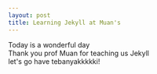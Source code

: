 ```yaml
---
layout: post
title: Learning Jekyll at Muan's
---
```


Today is a wonderful day<br>
Thank you prof Muan for teaching us Jekyll<br>
let's go have tebanyakkkkki!
